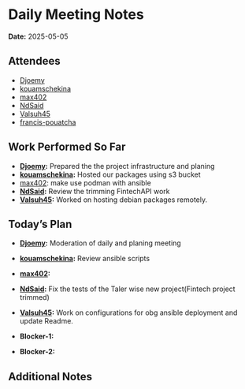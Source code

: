 # 
# # 
# Daily Meeting Notes

**Date:** 2025-05-05

## Attendees
- [Djoemy](https://github.com/Djoemy)
- [kouamschekina](https://github.com/kouamschekina)
- [max402](https://github.com/max402)
- [NdSaid](https://github.com/NdSaid)
- [Valsuh45](https://github.com/Valsuh45)
- [francis-pouatcha](https://github.com/francis-pouatcha)

## Work Performed So Far
- **[Djoemy](https://github.com/Djoemy):** Prepared the the project infrastructure and planing
- **[kouamschekina](https://github.com/kouamschekina):** Hosted our packages using s3 bucket
- [max402](https://github.com/max402): make use podman with ansible
- **[NdSaid](https://github.com/NdSaid):** Review the trimming FintechAPI work
- **[Valsuh45](https://github.com/Valsuh45):** Worked on hosting debian packages remotely.

## Today’s Plan
- **[Djoemy](https://github.com/Djoemy):** Moderation of daily and planing meeting
- **[kouamschekina](https://github.com/kouamschekina):** Review ansible scripts
- **[max402](https://github.com/max402):** 
- **[NdSaid](https://github.com/NdSaid):** Fix the tests of the Taler wise new project(Fintech project trimmed)
- **[Valsuh45](https://github.com/Valsuh45):** Work on configurations for obg ansible deployment and update Readme. 

- **Blocker-1:** 

- **Blocker-2:** 

## Additional Notes

